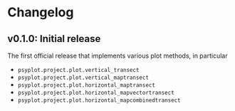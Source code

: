 <!--
SPDX-FileCopyrightText: 2021-2024 Helmholtz-Zentrum hereon GmbH

SPDX-License-Identifier: CC0-1.0
-->

# Changelog

## v0.1.0: Initial release

The first official release that implements various plot methods, in particular

- `psyplot.project.plot.vertical_transect`
- `psyplot.project.plot.vertical_maptransect`
- `psyplot.project.plot.horizontal_maptransect`
- `psyplot.project.plot.horizontal_mapvectortransect`
- `psyplot.project.plot.horizontal_mapcombinedtransect`

